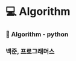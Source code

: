 # :computer: Algorithm
### :notebook: Algorithm - python
### 백준, 프로그래머스

<!-- :heavy_check_mark: -->
<!-- 
|주차|백준|프로그래머스|복습|
|---|---|---|---|
|9월 3주차|1439,11279,1406,10828,9093,9012,1874,1158,17413,10799,17298|위장|:heavy_check_mark:|
|9월 4주차|1935,1918,10808,10809,10820,2743,10824,11655,2609,1929,6588,1676|X|:heavy_check_mark:|
|10월 1주차|17087,1373,1212|X|:heavy_check_mark:|
|10월 2주차|2745, 11576,11653,9095,11726,11727,11052|X||
 -->
